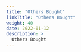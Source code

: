 ```yaml
---
title: "Others Bought"
linkTitle: "Others Bought"
weight: 40
date: 2022-01-12
description: >
  Others Bought
---
```


